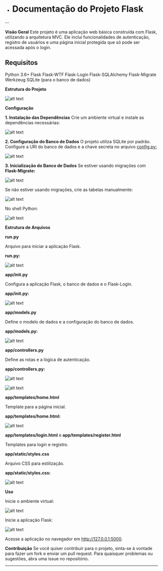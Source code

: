 - # Documentação do Projeto Flask
--

**Visão Geral**
Este projeto é uma aplicação web básica construída com Flask, utilizando a arquitetura MVC. Ele inclui funcionalidades de autenticação, registro de usuários e uma página inicial protegida que só pode ser acessada após o login.

## Requisitos
Python 3.6+
Flask
Flask-WTF
Flask-Login
Flask-SQLAlchemy
Flask-Migrate
Werkzeug
SQLite (para o banco de dados)

**Estrutura do Projeto**

![alt text](image-1.png)

**Configuração**

**1. Instalação das Dependências**
Crie um ambiente virtual e instale as dependências necessárias:

![alt text](image-2.png)

**2. Configuração do Banco de Dados**
O projeto utiliza SQLite por padrão. Configure a URI do banco de dados e a chave secreta no arquivo <u>config.py:</u>

![alt text](image-3.png)

**3. Inicialização do Banco de Dados**
Se estiver usando migrações com **Flask-Migrate:**

![alt text](image-4.png)

Se não estiver usando migrações, crie as tabelas manualmente:

![alt text](image-5.png)

No shell Python:

![alt text](image-6.png)

**Estrutura de Arquivos**

**run.py**

Arquivo para iniciar a aplicação Flask.

**run.py:**

![alt text](image-7.png)

**app/__init__.py**

Configura a aplicação Flask, o banco de dados e o Flask-Login.

**app/__init__.py:**

![alt text](image-8.png)

**app/models.py**

Define o modelo de dados e a configuração do banco de dados.

**app/models.py:**

![alt text](image-9.png)

**app/controllers.py**

Define as rotas e a lógica de autenticação.

**app/controllers.py:**

![alt text](image-10.png)

![alt text](image-11.png)

**app/templates/home.html**

Template para a página inicial.

**app/templates/home.html:**

![alt text](image-12.png)

**app/templates/login.html** e **app/templates/register.html**

Templates para login e registro.

**app/static/styles.css**

Arquivo CSS para estilização.

**app/static/styles.css:**

![alt text](image-13.png)

**Uso**

Inicie o ambiente virtual:

![alt text](image-14.png)

Inicie a aplicação Flask:

![alt text](image-15.png)

Acesse a aplicação no navegador em http://127.0.0.1:5000.

**Contribuição**
Se você quiser contribuir para o projeto, sinta-se à vontade para fazer um fork e enviar um pull request. Para quaisquer problemas ou sugestões, abra uma issue no repositório.

---
